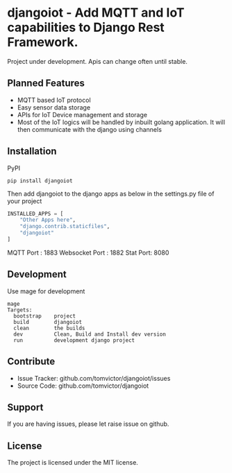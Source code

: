 # djangoiot - Add MQTT and IoT capabilities to Django Rest Framework.


Project under development. Apis can change often until stable.

## Planned Features

* MQTT based IoT protocol 
* Easy sensor data storage 
* APIs for IoT Device management and storage 
* Most of the IoT logics will be handled by inbuilt golang application. It will then communicate with the django using channels

## Installation

PyPI
```
pip install djangoiot
```

Then add djangoiot to the django apps as below in the settings.py file of your project
```python
INSTALLED_APPS = [
    "Other Apps here",
    "django.contrib.staticfiles",
    "djangoiot"
]
```


MQTT Port : 1883 
Websocket Port : 1882 
Stat Port: 8080 

## Development

Use mage for development

```
mage
Targets:
  bootstrap    project
  build        djangoiot      
  clean        the builds
  dev          Clean, Build and Install dev version
  run          development django project
```



## Contribute

- Issue Tracker: github.com/tomvictor/djangoiot/issues
- Source Code: github.com/tomvictor/djangoiot

## Support

If you are having issues, please let raise issue on github.

## License

The project is licensed under the MIT license.
